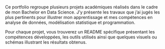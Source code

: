 Ce portfolio regroupe plusieurs projets académiques réalisés dans le cadre de mon Bachelor en Data Science. 
J’y présente les travaux que j’ai jugés les plus pertinents pour illustrer mon apprentissage et mes compétences en analyse de données, modélisation statistique et programmation.

Pour chaque projet, vous trouverez un README spécifique présentant les compétences développées, les outils utilisés ainsi que quelques visuels ou schémas illustrant les résultats obtenus.
